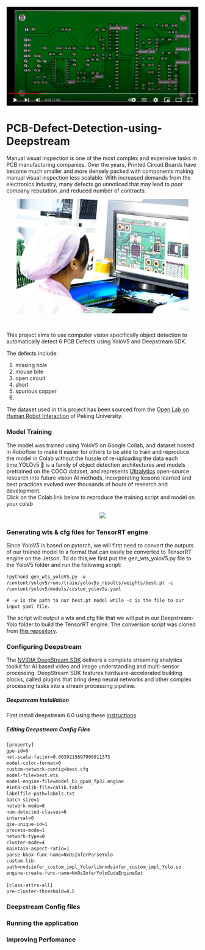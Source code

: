 [![Everything Is AWESOME](https://github.com/clintonoduor/PCB-Defect-Detection-using-Deepstream/blob/main/pcbscreenshot.png?raw=true)](https://www.youtube.com/watch?v=op_TjAQFLfs)


# PCB-Defect-Detection-using-Deepstream
Manual visual inspection is one of the most complex and expensive tasks in PCB manufacturing companies. Over the years, Printed Circuit Boards have become much smaller and more densely packed with components making manual visual inspection less scalable. With increased demands from the electronics industry, many defects go unnoticed that may lead to poor company reputation ,and reduced number of contracts.

<div align="center">
<p>
   <a align="left" href="https://ultralytics.com/yolov5" target="_blank">
   <img width="450" src="https://github.com/clintonoduor/PCB-Defect-Detection-using-Deepstream/blob/main/optical.jpg"></a>
</p>
</div>
<br>

This project aims to use computer vision specifically object detection to automatically detect 6 PCB Defects using YoloV5 and Deepstream SDK.



The defects include:
1.  missing hole 
2.  mouse bite
3.  open circuit
4.  short    
5.  spurious copper
6.  


The dataset used in this project has been sourced from the [Open Lab on Human Robot Interaction](https://robotics.pkusz.edu.cn/resources/datasetENG/) of Peking University.

### Model Training

The model was trained using YoloV5 on Google Collab, and dataset hosted in Roboflow to make it easier for others to be able to train and reproduce the model in Colab without the hussle of re-uploading the data each time.YOLOv5 🚀 is a family of object detection architectures and models pretrained on the COCO dataset, and represents <a href="https://ultralytics.com">Ultralytics</a> open-source research into future vision AI methods, incorporating lessons learned and best practices evolved over thousands of hours of research and development.
<br>
Click on the Colab link below to reproduce the training script and model on your colab
<div align="center">
    <a href="https://colab.research.google.com/drive/14ETRA3gC7nVnPUXXj7qjund3eFIQMKvv">
        <img src="https://github.com/ultralytics/yolov5/releases/download/v1.0/logo-colab-small.png" width="15%"/>
    </a>
 </div>

   
### Generating wts & cfg files for TensorRT engine

Since YoloV5 is based on pytorch, we will first need to convert the outputs of our trained model to a format that can easily be converted to TensorRT engine on the Jetson. To do this,we first put the gen_wts_yoloV5.py file to the YoloV5 folder and run the following script:

```
!python3 gen_wts_yoloV5.py -w /content/yolov5/runs/train/yolov5s_results/weights/best.pt -c /content/yolov5/models/custom_yolov5s.yaml

```

```
# -w is the path to our best.pt model while -c is the file to our input yaml file.
```
The script will output a wts and cfg file that we will put in our Deepstream-Yolo folder to build the TensorRT engine. The conversion script was cloned from [this repository](https://github.com/marcoslucianops/DeepStream-Yolo).

### Configuring Deepstream
The [NVIDIA DeepStream SDK](https://developer.nvidia.com/deepstream-sdk) delivers a complete streaming analytics toolkit for AI based video and image understanding and multi-sensor processing. DeepStream SDK features hardware-accelerated building blocks, called plugins that bring deep neural networks and other complex processing tasks into a stream processing pipeline.
##### Deepstream Installation
First install deepstream 6.0 using these [instructions](https://docs.nvidia.com/metropolis/deepstream/dev-guide/text/DS_Quickstart.html).
##### Editing Deepstream Config Files
```
[property]
gpu-id=0
net-scale-factor=0.0039215697906911373
model-color-format=0
custom-network-config=best.cfg
model-file=best.wts
model-engine-file=model_b1_gpu0_fp32.engine
#int8-calib-file=calib.table
labelfile-path=labels.txt
batch-size=1
network-mode=0
num-detected-classes=6
interval=0
gie-unique-id=1
process-mode=1
network-type=0
cluster-mode=4
maintain-aspect-ratio=1
parse-bbox-func-name=NvDsInferParseYolo
custom-lib-path=nvdsinfer_custom_impl_Yolo/libnvdsinfer_custom_impl_Yolo.so
engine-create-func-name=NvDsInferYoloCudaEngineGet

[class-attrs-all]
pre-cluster-threshold=0.5
```
### Deepstream Config files
### Running the application
### Improving Perfomance

